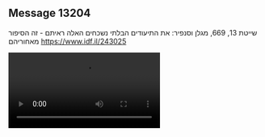 ## Message 13204

שייטת 13, 669, מגלן וסנפיר:
את התיעודים הבלתי נשכחים האלה ראיתם - זה הסיפור מאחוריהם
https://www.idf.il/243025

![Video](13204/13204_media.mp4)

